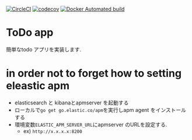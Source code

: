
[![CircleCI](https://circleci.com/gh/lottotto/todo-app.svg?style=svg)](https://circleci.com/gh/lottotto/todo-app)
[![codecov](https://codecov.io/gh/lottotto/todo-app/branch/main/graph/badge.svg?token=HPYQ70GGG3)](https://codecov.io/gh/lottotto/todo-app)
[![Docker Automated build](https://img.shields.io/docker/automated/danish9966/todo-app)](https://hub.docker.com/repository/docker/danish9966/todo-app)
# ToDo app
簡単なtodo アプリを実装します.


# in order not to forget how to setting eleastic apm

- elasticsearch と kibanaとapmserver を起動する
- ローカルで`go get go.elastic.co/apm`を実行しapm agent をインストールする
- 環境変数`ELASTIC_APM_SERVER_URL`にapmserver のURLを設定する.
  - ex) `http://x.x.x.x:8200`